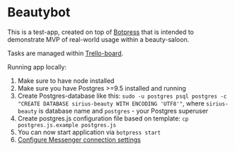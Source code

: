 # Beautybot

This is a test-app, created on top of [Botpress](https://github.com/botpress/botpress) that is intended to demonstrate MVP of real-world usage within a beauty-saloon.

Tasks are managed within [Trello-board](https://trello.com/b/V0wZGYbZ/audition-sirius.ai).

Running app locally:

1. Make sure to have node installed
2. Make sure you have Postgres >=9.5 installed and running
3. Create Postgres-database like this: `sudo -u postgres psql postgres -c "CREATE DATABASE sirius-beauty WITH ENCODING 'UTF8'"`, where `sirius-beauty` is database name and `postgres` - your Postgres superuser
4. Create postgres.js configuration file based on template: `cp postgres.js.example postgres.js`
4. You can now start application via `botpress start`
5. [Configure Messenger connection settings](https://github.com/botpress/botpress-examples/tree/master/hello-world-bot#6-configure-messenger-connection-settings)
